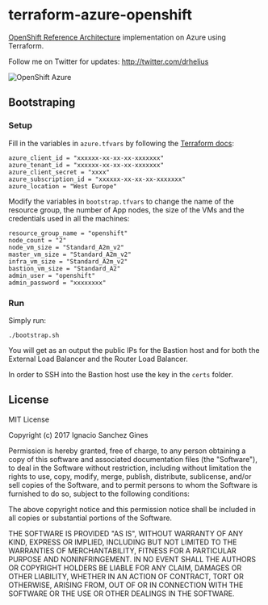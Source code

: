 terraform-azure-openshift
=========================

[OpenShift Reference Architecture](https://access.redhat.com/documentation/en-us/reference_architectures/2017/html-single/deploying_red_hat_openshift_container_platform_3.5_on_microsoft_azure/) implementation on Azure using Terraform. 

Follow me on Twitter for updates: http://twitter.com/drhelius

![OpenShift Azure](https://blog.openshift.com/wp-content/uploads/refarch-ocp-on-azure-v3.png)

Bootstraping
------------
### Setup
Fill in the variables in ```azure.tfvars``` by following the [Terraform docs](https://www.terraform.io/docs/providers/azurerm/index.html#creating-credentials):

```
azure_client_id = "xxxxxx-xx-xx-xx-xxxxxxx"  
azure_tenant_id = "xxxxxx-xx-xx-xx-xxxxxxx"  
azure_client_secret = "xxxx"  
azure_subscription_id = "xxxxxx-xx-xx-xx-xxxxxxx"
azure_location = "West Europe"
```

Modify the variables in ```bootstrap.tfvars``` to change the name of the resource group, the number of App nodes, the size of the VMs and the credentials used in all the machines:

```
resource_group_name = "openshift"
node_count = "2"
node_vm_size = "Standard_A2m_v2"
master_vm_size = "Standard_A2m_v2"
infra_vm_size = "Standard_A2m_v2"
bastion_vm_size = "Standard_A2"
admin_user = "openshift"
admin_password = "xxxxxxxx"
```

### Run

Simply run:
```
./bootstrap.sh
```
You will get as an output the public IPs for the Bastion host and for both the External Load Balancer and the Router Load Balancer.

In order to SSH into the Bastion host use the key in the ```certs``` folder.

License
-------
MIT License

Copyright (c) 2017 Ignacio Sanchez Gines

Permission is hereby granted, free of charge, to any person obtaining a copy
of this software and associated documentation files (the "Software"), to deal
in the Software without restriction, including without limitation the rights
to use, copy, modify, merge, publish, distribute, sublicense, and/or sell
copies of the Software, and to permit persons to whom the Software is
furnished to do so, subject to the following conditions:

The above copyright notice and this permission notice shall be included in all
copies or substantial portions of the Software.

THE SOFTWARE IS PROVIDED "AS IS", WITHOUT WARRANTY OF ANY KIND, EXPRESS OR
IMPLIED, INCLUDING BUT NOT LIMITED TO THE WARRANTIES OF MERCHANTABILITY,
FITNESS FOR A PARTICULAR PURPOSE AND NONINFRINGEMENT. IN NO EVENT SHALL THE
AUTHORS OR COPYRIGHT HOLDERS BE LIABLE FOR ANY CLAIM, DAMAGES OR OTHER
LIABILITY, WHETHER IN AN ACTION OF CONTRACT, TORT OR OTHERWISE, ARISING FROM,
OUT OF OR IN CONNECTION WITH THE SOFTWARE OR THE USE OR OTHER DEALINGS IN THE
SOFTWARE.
